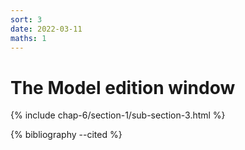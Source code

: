 ```yaml
---
sort: 3
date: 2022-03-11
maths: 1
---
```


# The Model edition window

{% include chap-6/section-1/sub-section-3.html %}

{% bibliography --cited %}

